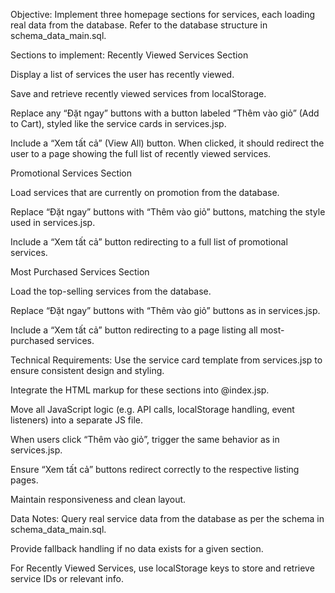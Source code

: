 Objective:
Implement three homepage sections for services, each loading real data from the database. Refer to the database structure in schema_data_main.sql.

Sections to implement:
Recently Viewed Services Section

Display a list of services the user has recently viewed.

Save and retrieve recently viewed services from localStorage.

Replace any “Đặt ngay” buttons with a button labeled “Thêm vào giỏ” (Add to Cart), styled like the service cards in services.jsp.

Include a “Xem tất cả” (View All) button. When clicked, it should redirect the user to a page showing the full list of recently viewed services.

Promotional Services Section

Load services that are currently on promotion from the database.

Replace “Đặt ngay” buttons with “Thêm vào giỏ” buttons, matching the style used in services.jsp.

Include a “Xem tất cả” button redirecting to a full list of promotional services.

Most Purchased Services Section

Load the top-selling services from the database.

Replace “Đặt ngay” buttons with “Thêm vào giỏ” buttons as in services.jsp.

Include a “Xem tất cả” button redirecting to a page listing all most-purchased services.

Technical Requirements:
Use the service card template from services.jsp to ensure consistent design and styling.

Integrate the HTML markup for these sections into @index.jsp.

Move all JavaScript logic (e.g. API calls, localStorage handling, event listeners) into a separate JS file.

When users click “Thêm vào giỏ”, trigger the same behavior as in services.jsp.

Ensure “Xem tất cả” buttons redirect correctly to the respective listing pages.

Maintain responsiveness and clean layout.

Data Notes:
Query real service data from the database as per the schema in schema_data_main.sql.

Provide fallback handling if no data exists for a given section.

For Recently Viewed Services, use localStorage keys to store and retrieve service IDs or relevant info.
